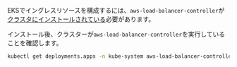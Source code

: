 EKSでイングレスリソースを構成するには、`aws-load-balancer-controller`が[クラスタにインストールされている](https://kubernetes-sigs.github.io/aws-load-balancer-controller/latest/deploy/installation/)必要があります。

インストール後、クラスターが`aws-load-balancer-controller`を実行していることを確認します。

```bash
kubectl get deployments.apps -n kube-system aws-load-balancer-controller
```

